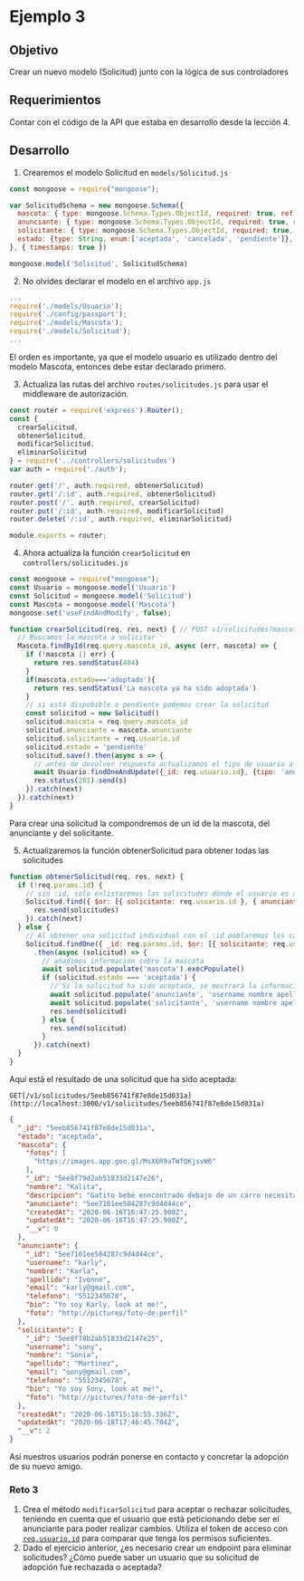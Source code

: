 # Ejemplo 3

## Objetivo

Crear un nuevo modelo (Solicitud) junto con la lógica de sus controladores

## Requerimientos

Contar con el código de la API que estaba en desarrollo desde la lección 4.

## Desarrollo

1. Crearemos el modelo Solicitud en `models/Solicitud.js` 

```jsx
const mongoose = require("mongoose");

var SolicitudSchema = new mongoose.Schema({
  mascota: { type: mongoose.Schema.Types.ObjectId, required: true, ref: 'Mascota' },
  anunciante: { type: mongoose.Schema.Types.ObjectId, required: true, ref: 'Usuario' },
  solicitante: { type: mongoose.Schema.Types.ObjectId, required: true, ref: 'Usuario' },
  estado: {type: String, enum:['aceptada', 'cancelada', 'pendiente']},
}, { timestamps: true })

mongoose.model('Solicitud', SolicitudSchema)
```

2. No olvides declarar el modelo en el archivo `app.js`

```jsx
...
require('./models/Usuario');
require('./config/passport');
require('./models/Mascota');
require('./models/Solicitud');
...
```

El orden es importante, ya que el modelo usuario es utilizado dentro del modelo Mascota, entonces debe estar declarado primero.

3. Actualiza las rutas del archivo `routes/solicitudes.js` para usar el middleware de autorización.

```jsx
const router = require('express').Router();
const {
  crearSolicitud,
  obtenerSolicitud,
  modificarSolicitud,
  eliminarSolicitud
} = require('../controllers/solicitudes')
var auth = require('./auth');

router.get('/', auth.required, obtenerSolicitud)
router.get('/:id', auth.required, obtenerSolicitud)
router.post('/', auth.required, crearSolicitud)
router.put('/:id', auth.required, modificarSolicitud)
router.delete('/:id', auth.required, eliminarSolicitud)

module.exports = router;
```

4. Ahora actualiza la función `crearSolicitud` en `controllers/solicitudes.js`

```jsx
const mongoose = require("mongoose");
const Usuario = mongoose.model('Usuario')
const Solicitud = mongoose.model('Solicitud')
const Mascota = mongoose.model('Mascota')
mongoose.set('useFindAndModify', false);

function crearSolicitud(req, res, next) { // POST v1/solicitudes?mascota_id=021abo59c96b90a02344...
  // Buscamos la mascota a solicitar
  Mascota.findById(req.query.mascota_id, async (err, mascota) => {
    if (!mascota || err) {
      return res.sendStatus(404)
    }
    if(mascota.estado==='adoptado'){
      return res.sendStatus('La mascota ya ha sido adoptada')
    }
    // si está dispobible o pendiente podemos crear la solicitud
    const solicitud = new Solicitud()
    solicitud.mascota = req.query.mascota_id
    solicitud.anunciante = mascota.anunciante
    solicitud.solicitante = req.usuario.id
    solicitud.estado = 'pendiente'
    solicitud.save().then(async s => {
      // antes de devolver respuesta actualizamos el tipo de usuario a anunciante
      await Usuario.findOneAndUpdate({_id: req.usuario.id}, {tipo: 'anunciante'})
      res.status(201).send(s)
    }).catch(next)
  }).catch(next)
}
```

Para crear una solicitud la compondremos de un id de la mascota, del anunciante y del solicitante.

5. Actualizaremos la función obtenerSolicitud para obtener todas las solicitudes

```jsx
function obtenerSolicitud(req, res, next) {
  if (!req.params.id) {
    // sin :id, solo enlistaremos las solicitudes dónde el usuario es anunciante o solicitante
    Solicitud.find({ $or: [{ solicitante: req.usuario.id }, { anunciante: req.usuario.id }] }).then(solicitudes => {
      res.send(solicitudes)
    }).catch(next)
  } else {
    // Al obtener una solicitud individual con el :id poblaremos los campos necesarios
    Solicitud.findOne({ _id: req.params.id, $or: [{ solicitante: req.usuario.id }, { anunciante: req.usuario.id }] })
      .then(async (solicitud) => {
        // añadimos información sobre la mascota
        await solicitud.populate('mascota').execPopulate()
        if (solicitud.estado === 'aceptada') {
          // Si la solicitud ha sido aceptada, se mostrará la información de contacto
          await solicitud.populate('anunciante', 'username nombre apellido bio foto telefono email').execPopulate()
          await solicitud.populate('solicitante', 'username nombre apellido bio foto telefono email').execPopulate()
          res.send(solicitud)
        } else {
          res.send(solicitud)
        }
      }).catch(next)
  }
}
```

Aquí está el resultado de una solicitud que ha sido aceptada:

`GET[/v1/solicitudes/5eeb856741f87e8de15d031a](http://localhost:3000/v1/solicitudes/5eeb856741f87e8de15d031a)`

```json
{
  "_id": "5eeb856741f87e8de15d031a",
  "estado": "aceptada",
  "mascota": {
    "fotos": [
      "https://images.app.goo.gl/MsX6R9aTWfQKjsvW6"
    ],
    "_id": "5ee8f79d2ab51833d2147e26",
    "nombre": "Kalita",
    "descripcion": "Gatito bebé enncontrado debajo de un carro necesita hogar",
    "anunciante": "5ee7101ee584287c9d4d44ce",
    "createdAt": "2020-06-16T16:47:25.900Z",
    "updatedAt": "2020-06-16T16:47:25.900Z",
    "__v": 0
  },
  "anunciante": {
    "_id": "5ee7101ee584287c9d4d44ce",
    "username": "karly",
    "nombre": "Karla",
    "apellido": "Ivonne",
    "email": "karly@gmail.com",
    "telefono": "5512345678",
    "bio": "Yo soy Karly, look at me!",
    "foto": "http://pictures/foto-de-perfil"
  },
  "solicitante": {
    "_id": "5ee8f78b2ab51833d2147e25",
    "username": "sony",
    "nombre": "Sonia",
    "apellido": "Martinez",
    "email": "sony@gmail.com",
    "telefono": "5512345678",
    "bio": "Yo soy Sony, look at me!",
    "foto": "http://pictures/foto-de-perfil"
  },
  "createdAt": "2020-06-18T15:16:55.336Z",
  "updatedAt": "2020-06-18T17:46:45.704Z",
  "__v": 2
}
```

Así nuestros usuarios podrán ponerse en contacto y concretar la adopción de su nuevo amigo.

### Reto 3

1. Crea el método `modificarSolicitud` para aceptar o rechazar solicitudes, teniendo en cuenta que el usuario que está peticionando debe ser el anunciante para poder realizar cambios. Utiliza el token de acceso con [`req.usuario.id`](http://req.usuario.id) para comparar que tenga los permisos suficientes.
2. Dado el ejercicio anterior, ¿es necesario crear un endpoint para eliminar solicitudes? ¿Cómo puede saber un usuario que su solicitud de adopción fue rechazada o aceptada?